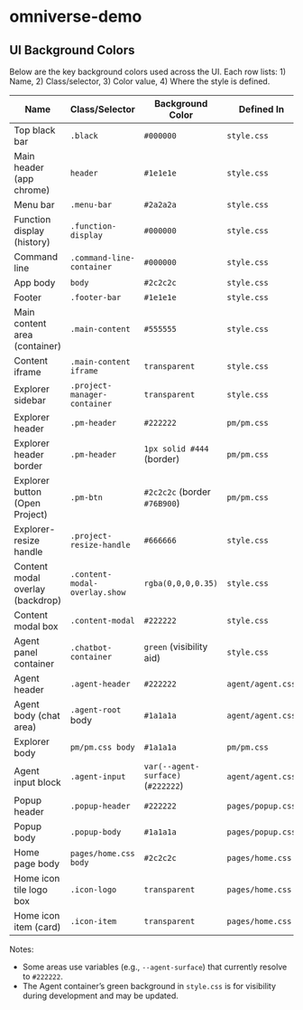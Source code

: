 # omniverse-demo

## UI Background Colors

Below are the key background colors used across the UI. Each row lists: 1) Name, 2) Class/selector, 3) Color value, 4) Where the style is defined.

| Name | Class/Selector | Background Color | Defined In |
|------|-----------------|------------------|------------|
| Top black bar | `.black` | `#000000` | `style.css` |
| Main header (app chrome) | `header` | `#1e1e1e` | `style.css` |
| Menu bar | `.menu-bar` | `#2a2a2a` | `style.css` |
| Function display (history) | `.function-display` | `#000000` | `style.css` |
| Command line | `.command-line-container` | `#000000` | `style.css` |
| App body | `body` | `#2c2c2c` | `style.css` |
| Footer | `.footer-bar` | `#1e1e1e` | `style.css` |
| Main content area (container) | `.main-content` | `#555555` | `style.css` |
| Content iframe | `.main-content iframe` | `transparent` | `style.css` |
| Explorer sidebar | `.project-manager-container` | `transparent` | `style.css` |
| Explorer header | `.pm-header` | `#222222` | `pm/pm.css` |
| Explorer header border | `.pm-header` | `1px solid #444` (border) | `pm/pm.css` |
| Explorer button (Open Project) | `.pm-btn` | `#2c2c2c` (border `#76B900`) | `pm/pm.css` |
| Explorer-resize handle | `.project-resize-handle` | `#666666` | `style.css` |
| Content modal overlay (backdrop) | `.content-modal-overlay.show` | `rgba(0,0,0,0.35)` | `style.css` |
| Content modal box | `.content-modal` | `#222222` | `style.css` |
| Agent panel container | `.chatbot-container` | `green` (visibility aid) | `style.css` |
| Agent header | `.agent-header` | `#222222` | `agent/agent.css` |
| Agent body (chat area) | `.agent-root` body | `#1a1a1a` | `agent/agent.css` |
| Explorer body | `pm/pm.css body` | `#1a1a1a` | `pm/pm.css` |
| Agent input block | `.agent-input` | `var(--agent-surface)` (`#222222`) | `agent/agent.css` |
| Popup header | `.popup-header` | `#222222` | `pages/popup.css` |
| Popup body | `.popup-body` | `#1a1a1a` | `pages/popup.css` |
| Home page body | `pages/home.css body` | `#2c2c2c` | `pages/home.css` |
| Home icon tile logo box | `.icon-logo` | `transparent` | `pages/home.css` |
| Home icon item (card) | `.icon-item` | `transparent` | `pages/home.css` |

Notes:
- Some areas use variables (e.g., `--agent-surface`) that currently resolve to `#222222`.
- The Agent container’s green background in `style.css` is for visibility during development and may be updated.